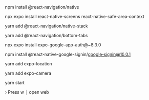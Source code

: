 npm install @react-navigation/native

npx expo install react-native-screens react-native-safe-area-context

yarn add @react-navigation/native-stack

yarn add @react-navigation/bottom-tabs

npx expo install expo-google-app-auth@~8.3.0

npm install @react-native-google-signin/google-signin@10.0.1

yarn add expo-location

yarn add expo-camera

yarn start

› Press w │ open web

